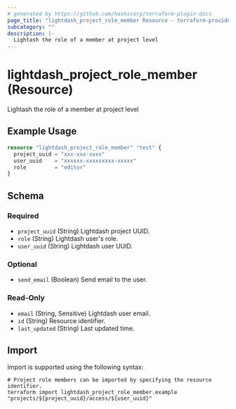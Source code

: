 ```yaml
---
# generated by https://github.com/hashicorp/terraform-plugin-docs
page_title: "lightdash_project_role_member Resource - terraform-provider-lightdash"
subcategory: ""
description: |-
  Lightash the role of a member at project level
---
```


# lightdash_project_role_member (Resource)

Lightash the role of a member at project level

## Example Usage

```terraform
resource "lightdash_project_role_member" "test" {
  project_uuid = "xxx-xxx-xxxx"
  user_uuid    = "xxxxxx-xxxxxxxxx-xxxxx"
  role         = "editor"
}
```

<!-- schema generated by tfplugindocs -->
## Schema

### Required

- `project_uuid` (String) Lightdash project UUID.
- `role` (String) Lightdash user's role.
- `user_uuid` (String) Lightdash user UUID.

### Optional

- `send_email` (Boolean) Send email to the user.

### Read-Only

- `email` (String, Sensitive) Lightdash user email.
- `id` (String) Resource identifier.
- `last_updated` (String) Last updated time.

## Import

Import is supported using the following syntax:

```shell
# Project role members can be imported by specifying the resource identifier.
terraform import lightdash_project_role_member.example "projects/${project_uuid}/access/${user_uuid}"
```
